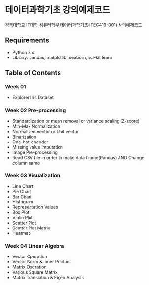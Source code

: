 # 데이터과학기초 강의예제코드

경북대학교 IT대학 컴퓨터학부 데이터과학기초(ITEC419-001) 강의예제코드


## Requirements

* Python 3.x
* Library: pandas, matplotlib, seaborn, sci-kit learn


## Table of Contents

### Week 01

* Explorer Iris Dataset

### Week 02 Pre-processing

* Standardization or mean removal or variance scaling (Z-score)
* Min-Max Normalization
* Normalized vector or Unit vector
* Binarization
* One-hot-encoder
* Missing value imputation
* Image Pre-processing
* Read CSV file in order to make data feame(Pandas) AND Change column name


### Week 03 Visualization

* Line Chart
* Pie Chart
* Bar Chart
* Histogram
* Representation Values
* Box Plot
* Violin Plot
* Scatter Plot
* Scatter Plot Matrix
* Heatmap


### Week 04 Linear Algebra

* Vector Operation
* Vector Norm & Inner Product
* Matrix Operation
* Various Square Matrix
* Matrix Translation & Eigen Analysis